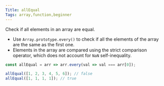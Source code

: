 ```yaml
---
Title: allEqual
Tags: array,function,beginner
---
```


Check if all elements in an array are equal.

- Use `Array.prototype.every()` to check if all the elements of the array are the same as the first one.
- Elements in the array are compared using the strict comparison operator, which does not account for `NaN` self-inequality.

```js
const allEqual = arr => arr.every(val => val === arr[0]);
```

```js
allEqual([1, 2, 3, 4, 5, 6]); // false
allEqual([1, 1, 1, 1]); // true
```
